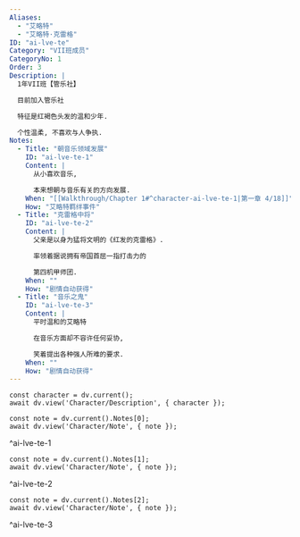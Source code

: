```yaml
---
Aliases:
  - "艾略特"
  - "艾略特·克雷格"
ID: "ai-lve-te"
Category: "VII班成员"
CategoryNo: 1
Order: 3
Description: |
  1年VII班【管乐社】

  目前加入管乐社

  特征是红褐色头发的温和少年.

  个性温柔, 不喜欢与人争执.
Notes:
  - Title: "朝音乐领域发展"
    ID: "ai-lve-te-1"
    Content: |
      从小喜欢音乐,

      本来想朝与音乐有关的方向发展.
    When: "[[Walkthrough/Chapter 1#^character-ai-lve-te-1|第一章 4/18]]"
    How: "艾略特羁绊事件"
  - Title: "克雷格中将"
    ID: "ai-lve-te-2"
    Content: |
      父亲是以身为猛将文明的《红发的克雷格》.

      率领着据说拥有帝国首屈一指打击力的

      第四机甲师团.
    When: ""
    How: "剧情自动获得"
  - Title: "音乐之鬼"
    ID: "ai-lve-te-3"
    Content: |
      平时温和的艾略特

      在音乐方面却不容许任何妥协,

      笑着提出各种强人所难的要求.
    When: ""
    How: "剧情自动获得"
---
```

```dataviewjs
const character = dv.current();
await dv.view('Character/Description', { character });
```

```dataviewjs
const note = dv.current().Notes[0];
await dv.view('Character/Note', { note });
```
^ai-lve-te-1

```dataviewjs
const note = dv.current().Notes[1];
await dv.view('Character/Note', { note });
```
^ai-lve-te-2

```dataviewjs
const note = dv.current().Notes[2];
await dv.view('Character/Note', { note });
```
^ai-lve-te-3